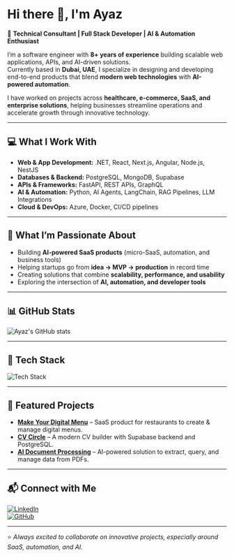 # Hi there 👋, I'm Ayaz  

🚀 **Technical Consultant | Full Stack Developer | AI & Automation Enthusiast**  

I’m a software engineer with **8+ years of experience** building scalable web applications, APIs, and AI-driven solutions.  
Currently based in **Dubai, UAE**, I specialize in designing and developing end-to-end products that blend **modern web technologies** with **AI-powered automation**.  

I have worked on projects across **healthcare, e-commerce, SaaS, and enterprise solutions**, helping businesses streamline operations and accelerate growth through innovative technology.  

---

## 💻 What I Work With  
- **Web & App Development:** .NET, React, Next.js, Angular, Node.js, NestJS  
- **Databases & Backend:** PostgreSQL, MongoDB, Supabase  
- **APIs & Frameworks:** FastAPI, REST APIs, GraphQL  
- **AI & Automation:** Python, AI Agents, LangChain, RAG Pipelines, LLM Integrations  
- **Cloud & DevOps:** Azure, Docker, CI/CD pipelines  

---

## 🌟 What I’m Passionate About  
- Building **AI-powered SaaS products** (micro-SaaS, automation, and business tools)  
- Helping startups go from **idea → MVP → production** in record time  
- Creating solutions that combine **scalability, performance, and usability**  
- Exploring the intersection of **AI, automation, and developer tools**  

---

## 📊 GitHub Stats  
![Ayaz's GitHub stats](https://github-readme-stats.vercel.app/api?username=ayaz-qaiser&show_icons=true&theme=tokyonight)  


---

## 🚀 Tech Stack
![Tech Stack](https://skillicons.dev/icons?i=dotnet,react,nodejs,nestjs,angular,nextjs,supabase,python,fastapi,mongodb,postgresql,azure,ts,js)


---

## 🚀 Featured Projects  
- [**Make Your Digital Menu**](https://makeyourdigitalmenu.com/) – SaaS product for restaurants to create & manage digital menus.  
- [**CV Circle**](https://cv-circle.vercel.app/) – A modern CV builder with Supabase backend and PostgreSQL.  
- [**AI Document Processing**](https://xevengpt.com/) – AI-powered solution to extract, query, and manage data from PDFs.  


---

## 📬 Connect with Me  
[![LinkedIn](https://img.shields.io/badge/LinkedIn-0A66C2?style=for-the-badge&logo=linkedin&logoColor=white)](https://www.linkedin.com/in/ayazqaiser/)  
[![GitHub](https://img.shields.io/badge/GitHub-171515?style=for-the-badge&logo=github&logoColor=white)](https://github.com/ayaz-qaiser)  

---

⭐️ *Always excited to collaborate on innovative projects, especially around SaaS, automation, and AI.*
